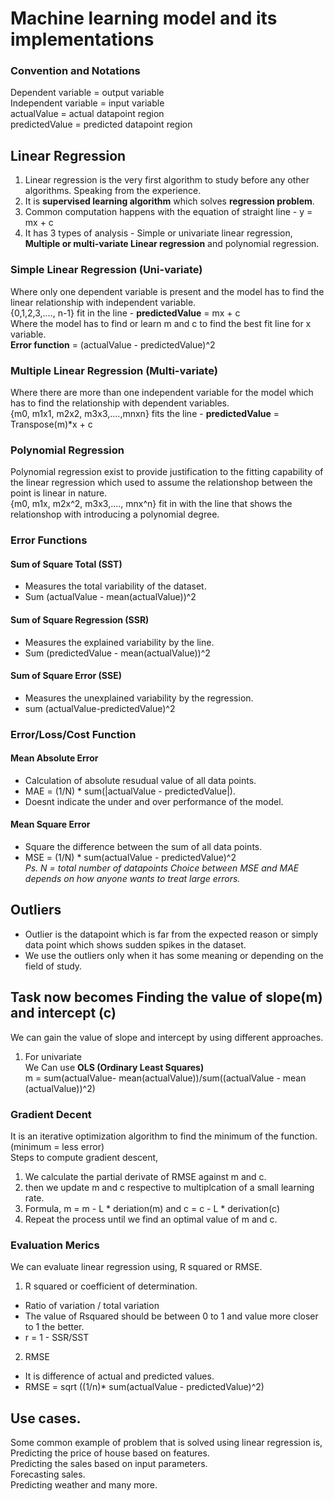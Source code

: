 # Machine learning model and its implementations

### Convention and Notations
Dependent variable = output variable <br>
Independent variable = input variable<br>
actualValue = actual datapoint region<br>
predictedValue = predicted datapoint region<br>

## Linear Regression
1. Linear regression is the very first algorithm to study before any other algorithms. Speaking from the experience. <br>
2. It is <b>supervised learning algorithm</b> which solves <b>regression problem</b>.<br>
3. Common computation happens with the equation of straight line - y = mx + c <br>
4. It has 3 types of analysis - Simple or univariate linear regression, <b> Multiple or multi-variate Linear regression</b> and polynomial regression.

### Simple Linear Regression (Uni-variate)
Where only one dependent variable is present and the model has to find the linear relationship with independent variable. <br>
{0,1,2,3,...., n-1} fit in the line - <b>predictedValue</b> = mx + c <br>
Where the model has to find or learn m and c to find the best fit line for x variable. <br>
<b>Error function</b> = (actualValue - predictedValue)^2 <br>

### Multiple Linear Regression (Multi-variate)
Where there are more than one independent variable for the model which has to find the relationship with dependent variables. <br>
{m0, m1x1, m2x2, m3x3,....,mnxn} fits the line - <b>predictedValue</b> = Transpose(m)*x + c <br>

### Polynomial Regression
Polynomial regression exist to provide justification to the fitting capability of the linear regression which used to assume the relationshop between the point is linear in nature. <br>
{m0, m1x, m2x^2, m3x3,...., mnx^n} fit in with the line that shows the relationshop with introducing a polynomial degree.

### Error Functions
#### Sum of Square Total (SST)
- Measures the total variability of the dataset. <br>
- Sum (actualValue - mean(actualValue))^2 <br>

#### Sum of Square Regression (SSR)
- Measures the explained variability by the line. <br>
- Sum (predictedValue - mean(actualValue))^2

#### Sum of Square Error (SSE)
- Measures the unexplained variability by the regression. <br>
- sum (actualValue-predictedValue)^2

### Error/Loss/Cost Function
#### Mean Absolute Error
- Calculation of absolute resudual value of all data points. <br>
- MAE = (1/N) * sum(|actualValue - predictedValue|).<br>
- Doesnt indicate the under and over performance of the model. <br>

#### Mean Square Error
- Square the difference between the sum of all data points. <br>
- MSE = (1/N) * sum(actualValue - predictedValue)^2 <br>
<i> Ps. N = total number of datapoints</i>
<i> Choice between MSE and MAE depends on how anyone wants to treat large errors. </i>

## Outliers
- Outlier is the datapoint which is far from the expected reason or simply data point which shows sudden spikes in the dataset. <br>
- We use the outliers only when it has some meaning or depending on the field of study.

## Task now becomes Finding the value of slope(m) and intercept (c)
We can gain the value of slope and intercept by using different approaches. 
1. For univariate <br> 
We Can use <b>OLS (Ordinary Least Squares)</b> <br>
m = sum(actualValue- mean(actualValue))/sum((actualValue - mean (actualValue))^2)

### Gradient Decent
It is an iterative optimization algorithm to find the minimum of the function. (minimum = less error)<br>
Steps to compute gradient descent,<br>
1. We calculate the partial derivate of RMSE against m and c.
2. then we update m and c respective to multiplcation of a small learning rate.<br>
3. Formula, m = m - L * deriation(m) and c = c - L * derivation(c) <br>
4. Repeat the process until we find an optimal value of m and c.<br>

### Evaluation Merics
We can evaluate linear regression using, R squared or RMSE.<br>
1. R squared or coefficient of determination.<br>
- Ratio of variation / total variation<br>
- The value of Rsquared should be between 0 to 1 and value more closer to 1 the better. <br>
- r = 1 - SSR/SST<br>

2. RMSE
- It is difference of actual and predicted values.
- RMSE = sqrt ((1/n)* sum(actualValue - predictedValue)^2)

## Use cases.
Some common example of problem that is solved using linear regression is,<br>
Predicting the price of house based on features. <br>
Predicting the sales based on input parameters. <br>
Forecasting sales.<br>
Predicting weather and many more.
